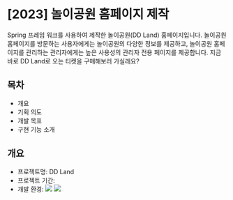 # [2023] 놀이공원 홈페이지 제작
Spring 프레임 워크를 사용하여 제작한 놀이공원(DD Land) 홈페이지입니다.
놀이공원 홈페이지를 방문하는 사용자에게는 놀이공원의 다양한 정보를 제공하고,
놀이공원 홈페이지를 관리하는 관리자에게는 높은 사용성의 관리자 전용 페이지를 제공합니다.
지금 바로 DD Land로 오는 티켓을 구매해보러 가실래요?

## 목차
- 개요
- 기획 의도
- 개발 목표
- 구현 기능 소개

## 개요
- 프로젝트명: DD Land
- 프로젝트 기간:
- 개발 환경: <img src="https://img.shields.io/badge/Spring-6DB33F?style=flat-square&logo=Spring&logoColor=white"/> <img src="https://img.shields.io/badge/Oracle-F80000?style=flat-square&logo=Oracle&logoColor=white"> 

